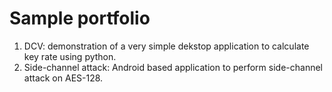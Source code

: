 # Sample portfolio

1. DCV: demonstration of a very simple dekstop application to calculate key rate using python.
2. Side-channel attack: Android based application to perform side-channel attack on AES-128. 
